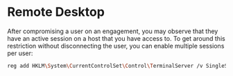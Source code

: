 # Remote Desktop

After compromising a user on an engagement, you may observe that they have an active session on a host that you have access to. To get around this restriction without disconnecting the user, you can enable multiple sessions per user:

```bash
reg add HKLM\System\CurrentControlSet\Control\TerminalServer /v SingleSessionPerUser /d 0 /f
```

